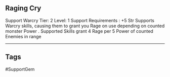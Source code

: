 ## Raging Cry
Support
Warcry
Tier: 2
Level: 1
Support Requirements : +5 Str
Supports Warcry skills, causing them to grant you Rage on use depending on counted monster Power .
Supported Skills grant 4 Rage per 5 Power of counted Enemies in range

---
## Tags
#SupportGem
